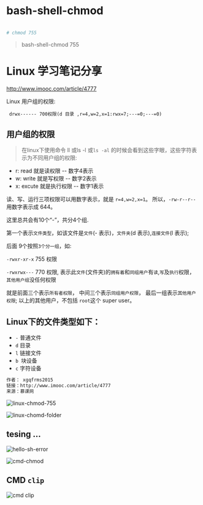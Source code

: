 # bash-shell-chmod

```sh
    
# chmod 755
```


> bash-shell-chmod 755




# Linux 学习笔记分享

http://www.imooc.com/article/4777

Linux 用户组的权限:

` drwx------ 700权限(d 目录 ,r=4,w=2,x=1:rwx=7;---=0;---=0)`

## 用户组的权限

> 在linux下使用命令 ll 或ls -l 或`ls -al` 的时候会看到这些字眼，这些字符表示为不同用户组的权限:

* r: read 就是读权限 -- 数字4表示
* w: write 就是写权限 -- 数字2表示
* x: excute 就是执行权限 -- 数字1表示

读、写、运行三项权限可以用数字表示，就是 `r=4,w=2,x=1`。
所以，`-rw-r--r--` 用数字表示成 644。

这里总共会有10个“-”，共分4个组.

第一个表示`文件类型`，如该文件是`文件`(- 表示)，`文件夹`(d 表示),`连接文件`(l 表示);

后面 9个按照`3个分一组`，如:

`-rwxr-xr-x`  755 权限

`-rwxrwx---` 770 权限,
表示此`文件`(文件夹)的`拥有着`和`同组用户`有`读`,`写`及`执行`权限，
`其他用户组`没任何权限

就是前面三个表示`所有者权限`，
中间三个表示`同组用户权限`，
最后一组表示`其他用户权限`;
以上的其他用户，不包括 `root`这个 super user。

## Linux下的文件类型如下：

* `-` 普通文件
* `d` 目录
* `l` 链接文件
* `b `块设备
* `c` 字符设备


```md
作者： xgqfrms2015 
链接：http://www.imooc.com/article/4777
来源：慕课网
```

![linux-chmod-755](https://user-images.githubusercontent.com/18028768/26973351-aad01b90-4d48-11e7-9911-59dcd44a8f61.png)

![linux-chomd-folder](https://user-images.githubusercontent.com/18028768/26973352-aad08aa8-4d48-11e7-8b6f-2e461130c3e9.png)




## tesing ...



![hello-sh-error](https://user-images.githubusercontent.com/18028768/26973349-aacdae78-4d48-11e7-8cc8-45ca293e665e.png)


![cmd-chmod](https://user-images.githubusercontent.com/18028768/26973406-fb12ca1c-4d48-11e7-9fc0-7fe8e4f9d734.png)

## CMD `clip`

![cmd clip](https://user-images.githubusercontent.com/18028768/26973350-aace0d50-4d48-11e7-9db3-ad3d07559a77.png)



